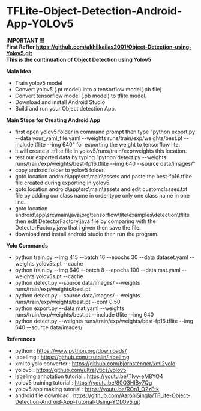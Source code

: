 # TFLite-Object-Detection-Android-App-YOLOv5

**IMPORTANT !!!**<br>
**First Reffer https://github.com/akhilkailas2001/Object-Detection-using-Yolov5.git<br>**
**This is the continuation of Object Detection using Yolov5**

**Main Idea**

- Train yolov5 model
- Convert yolov5 (.pt model) into a tensorflow model(.pb file)
- Convert tensorflow model (.pb model) to tflite model.
- Download and install Android Studio
- Build and run your Object detection App.

**Main Steps for Creating Android App**

- first open yolov5 folder in command prompt then type "python export.py --data your_yaml_file.yaml --weights runs/train/exp/weights/best.pt --include tflite --img 640" for exporting the weight to tensorflow lite.
- it will create a .tflite file in yolov5/runs/train/exp/weights this location.
- test our exported data by typing "python detect.py --weights runs/train/exp/weights/best-fp16.tflite --img 640 --source data/images/"
- copy android folder to yolov5 folder.
- goto location android\app\src\main\assets and paste the best-fp16.tflite file created during exporting in yolov5.
- goto location android\app\src\main\assets and edit customclasses.txt file by adding our class name in order.type only one class name in one line.
- goto location android\app\src\main\java\org\tensorflow\lite\examples\detection\tflite then edit DetectorFactory.java file by comparing with the DetectorFactory.java that i given then save the file.
- download and install android studio then run the program.

**Yolo Commands**

- python train.py --img 415 --batch 16 --epochs 30 --data dataset.yaml --weights yolov5s.pt --cache
- python train.py --img 640 --batch 8 --epochs 100 --data mat.yaml --weights yolov5s.pt --cache
- python detect.py --source data/images/ --weights runs/train/exp/weights/best.pt
- python detect.py --source data/images/ --weights runs/train/exp/weights/best.pt --conf 0.50
- python export.py --data mat.yaml --weights runs/train/exp/weights/best.pt --include tflite --img 640
- python detect.py --weights runs/train/exp/weights/best-fp16.tflite --img 640 --source data/images/

**References**

- python : https://www.python.org/downloads/
- labelImg : https://github.com/tzutalin/labelImg
- xml to yolo converter : https://github.com/bjornstenger/xml2yolo
- yolov5 : https://github.com/ultralytics/yolov5
- labelimg annotation tutorial : https://youtu.be/Tlvy-eM8YO4
- yolov5 training tutorial : https://youtu.be/80Q3HIBy7Qg
- yolov5 app making tutorial : https://youtu.be/ROn1_O2zEtk
- android file download : https://github.com/AarohiSingla/TFLite-Object-Detection-Android-App-Tutorial-Using-YOLOv5.git
